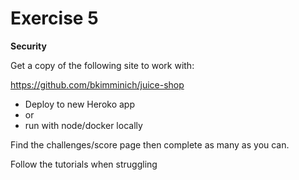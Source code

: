 # Exercise 5
**Security**

Get a copy of the following site to work with:

https://github.com/bkimminich/juice-shop

- Deploy to new Heroko app 
- or 
- run with node/docker locally

Find the challenges/score page then complete as many as you can.

Follow the tutorials when struggling 